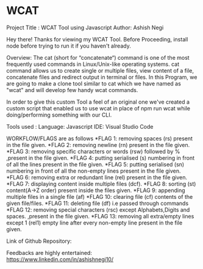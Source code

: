 # WCAT
Project Title : WCAT Tool using Javascript
Author: Ashish Negi

Hey there! Thanks for viewing my WCAT Tool. Before Proceeding, install node before trying to run it if you haven't already.

Overview:
The cat (short for “concatenate“) command is one of the most frequently used commands in Linux/Unix-like operating systems. cat command allows us to create single or multiple files, view content of a file, concatenate files and redirect output in terminal or files.
In this Program, we are going to make a clone tool similar to cat which we have named as "wcat" and will develop few handy wcat commands.

In order to give this custom Tool a feel of an original one we've created a custom script that enabled us to use wcat in place of npm run wcat while doing/performing something with our CLI.

Tools used :
Language: Javascript
IDE: Visual Studio Code

WORKFLOW/FLAGS are as follows
*FLAG 1: removing spaces (rs) present in the file given.
*FLAG 2: removing newline (rn) present in the file given.
*FLAG 3: removing specific characters or words (rsw) followed by % ,present in the file given.
*FLAG 4: putting serialised (s) numbering in front of all the lines present in the file given.
*FLAG 5: putting serialised (sn) numbering in front of all the non-empty lines present in the file given.
*FLAG 6: removing extra or redundant line (rel) present in the file given.
*FLAG 7: displaying content inside multiple files (dcf).
*FLAG 8: sorting (st) content(A->Z order) present inside the files given. 
*FLAG 9: appending multiple files in a single file (af) 
*FLAG 10: clearing file (cf) contents of the given file/files.
*FLAG 11: deleting file (df) i.e passed through commands
*FLAG 12: removing special characters (rsc) except Alphabets,Digits and spaces. ,present in the file given.
*FLAG 13: removing all extra/empty lines except 1 (rel1) empty line after every non-empty line present in the file given.

Link of Github Repository: 

Feedbacks are highly entertained:
https://www.linkedin.com/in/ashishnegi10/
